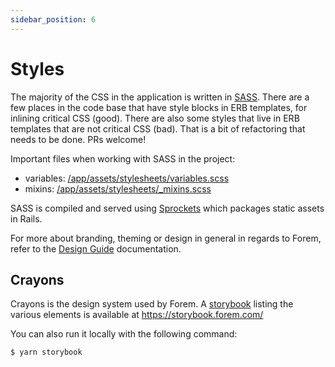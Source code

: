 ```yaml
---
sidebar_position: 6
---
```


# Styles

The majority of the CSS in the application is written in
[SASS](https://sass-lang.com/). There are a few places in the code base that
have style blocks in ERB templates, for inlining critical CSS (good). There are
also some styles that live in ERB templates that are not critical CSS (bad).
That is a bit of refactoring that needs to be done. PRs welcome!

Important files when working with SASS in the project:

- variables:
  [/app/assets/stylesheets/variables.scss](https://github.com/forem/forem/blob/main/app/assets/stylesheets/variables.scss)
- mixins:
  [/app/assets/stylesheets/\_mixins.scss](https://github.com/forem/forem/blob/main/app/assets/stylesheets/_mixins.scss)

SASS is compiled and served using
[Sprockets](https://github.com/rails/sprockets-rails) which packages static
assets in Rails.

For more about branding, theming or design in general in regards to Forem, refer
to the [Design Guide](/design) documentation.

## Crayons

Crayons is the design system used by Forem. A
[storybook](https://storybook.js.org/) listing the various elements is available
at https://storybook.forem.com/

You can also run it locally with the following command:

```
$ yarn storybook
```
